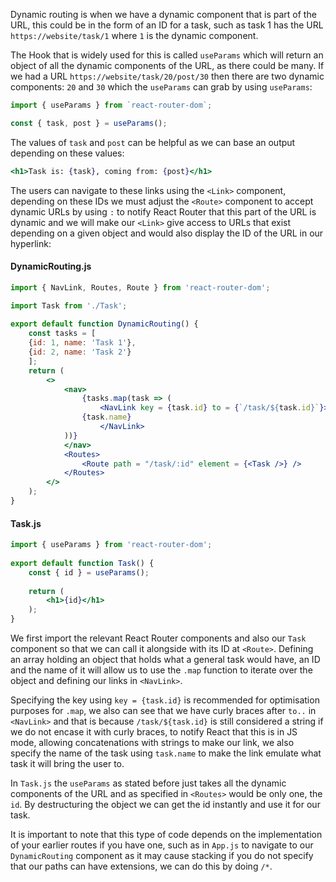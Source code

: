 Dynamic routing is when we have a dynamic component that is part of the URL, this could be in the form of an ID for a task, such as task 1 has the URL `https://website/task/1` where `1` is the dynamic component. 

The Hook that is widely used for this is called `useParams` which will return an object of all the dynamic components of the URL, as there could be many. If we had a URL `https://website/task/20/post/30` then there are two dynamic components: `20` and `30` which the `useParams` can grab by using `useParams`:
```jsx
import { useParams } from `react-router-dom`;

const { task, post } = useParams();
```

The values of `task` and `post` can be helpful as we can base an output depending on these values:
```jsx
<h1>Task is: {task}, coming from: {post}</h1>
```

The users can navigate to these links using the `<Link>` component, depending on these IDs we must adjust the `<Route>` component to accept dynamic URLs by using `:` to notify React Router that this part of the URL is dynamic and we will make our `<Link>` give access to URLs that exist depending on a given object and would also display the ID of the URL in our hyperlink:
#### DynamicRouting.js
```jsx
import { NavLink, Routes, Route } from 'react-router-dom';

import Task from './Task';
  
export default function DynamicRouting() {
	const tasks = [
	{id: 1, name: 'Task 1'},
	{id: 2, name: 'Task 2'}
	];
	return (
		<>
			<nav>
				{tasks.map(task => (
					<NavLink key = {task.id} to = {`/task/${task.id}`}>
				{task.name}
					</NavLink>
			))}
			</nav>
			<Routes>
				<Route path = "/task/:id" element = {<Task />} />
			</Routes>
		</>
	);
}
```
#### Task.js
```jsx
import { useParams } from 'react-router-dom';
  
export default function Task() {
	const { id } = useParams();
	  
	return (
		<h1>{id}</h1>
	);
}
```

We first import the relevant React Router components and also our `Task` component so that we can call it alongside with its ID at `<Route>`. Defining an array holding an object that holds what a general task would have, an ID and the name of it will allow us to use the `.map` function to iterate over the object and defining our links in `<NavLink>`. 

Specifying the key using `key = {task.id}` is recommended for optimisation purposes for `.map`, we also can see that we have curly braces after `to..` in `<NavLink>` and that is because `/task/${task.id}` is still considered a string if we do not encase it with curly braces, to notify React that this is in JS mode, allowing concatenations with strings to make our link, we also specify the name of the task using `task.name` to make the link emulate what task it will bring the user to.

In `Task.js` the `useParams` as stated before just takes all the dynamic components of the URL and as specified in `<Routes>` would be only one, the `id`. By destructuring the object we can get the id instantly and use it for our task.

It is important to note that this type of code depends on the implementation of your earlier routes if you have one, such as in `App.js` to navigate to our `DynamicRouting` component as it may cause stacking if you do not specify that our paths can have extensions, we can do this by doing `/*`.
